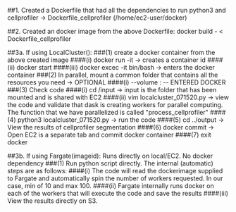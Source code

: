 ##1. Created a Dockerfile that had all the dependencies to run python3 and cellprofiler -> Dockerfile_cellprofiler (/home/ec2-user/docker)

##2. Created an docker image from the above Dockerfile: docker build - < Dockerfile_cellprofiler

##3a. If using LocalCluster():
  ###(1) create a docker container from the above created image 
    ####(i) docker run -it -> creates a container id 
    ####(ii) docker start 
    ####(iii) docker excec -it bin/bash -> enters the docker container 
   ###(2) In parallel, mount a common folder that contains all the resources you need -> OPTIONAL 
    ####(i) --volume : -- ENTERED DOCKER 
   ###(3) Check code 
    ####(i) cd /input -> input is the folder that has been mounted and is shared with EC2 
    ####(ii) vim localcluster_071520.py -> view the code and validate that dask is creating workers for parallel computing. The function that we have parallelized is called "process_cellprofiler" 
   ####(4) python3 localcluster_071520.py -> run the code 
   ####(5) cd ../output -> View the results of cellprofiler segmentation 
   ####(6) docker commit -> Open EC2 is a separate tab and commit docker container 
   ####(7) exit docker

##3b. If using Fargate(imageid): Runs directly on local/EC2. No docker dependency 
  ###(1) Run python script directly. The internal (automatic) steps are as follows: 
    ####(i) The code will read the dockerimage supplied to Fargate and automatically spin the number of workers requested. In our case, min of 10 and max 100. 
    ####(ii) Fargate internally runs docker on each of the workers that will execute the code and save the results 
    ####(iii) View the results directly on S3.
